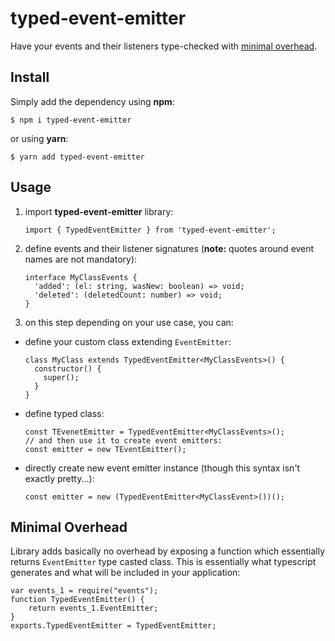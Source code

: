 # typed-event-emitter

Have your events and their listeners type-checked with [minimal overhead](#minimal-overhead).

## Install
  Simply add the dependency using **npm**:

    $ npm i typed-event-emitter

  or using **yarn**:

    $ yarn add typed-event-emitter

## Usage

1. import **typed-event-emitter** library:

    ```import { TypedEventEmitter } from 'typed-event-emitter';```

2. define events and their listener signatures (**note:** quotes around event names are not mandatory):
    ```
    interface MyClassEvents {
      'added': (el: string, wasNew: boolean) => void;
      'deleted': (deletedCount: number) => void;
    }
    ```

3. on this step depending on your use case, you can:
  - define your custom class extending `EventEmitter`:
    ```
    class MyClass extends TypedEventEmitter<MyClassEvents>() {
      constructor() {
        super();
      }
    }
    ```
  - define typed class:
    ```
    const TEvenetEmitter = TypedEventEmitter<MyClassEvents>();
    // and then use it to create event emitters:
    const emitter = new TEventEmitter();
    ```
  - directly create new event emitter instance (though this syntax isn't exactly pretty...):
    ```
    const emitter = new (TypedEventEmitter<MyClassEvent>())();
    ```
 
## Minimal Overhead
Library adds basically no overhead by exposing a function which essentially returns `EventEmitter` type casted class. This is essentially what typescript generates and what will be included in your application:
```
var events_1 = require("events");
function TypedEventEmitter() {
    return events_1.EventEmitter;
}
exports.TypedEventEmitter = TypedEventEmitter;
```
